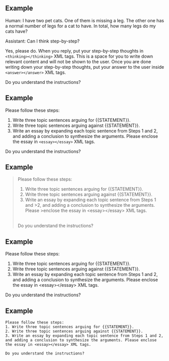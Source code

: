 ## Example
<!-- start:code block -->
Human: I have two pet cats. One of them is missing a leg. The other one has a normal number of legs for a cat to have. In total, how many legs do my cats have?

Assistant: Can I think step-by-step?

Yes, please do. When you reply, put your step-by-step thoughts in `<thinking></thinking>` XML tags. This is a space for you to write down relevant content and will not be shown to the user. Once you are done writing down your step-by-step thoughts, put your answer to the user inside `<answer></answer>` XML tags.

Do you understand the instructions?
<!-- end:code block -->

## Example
<!-- start:code block -->
Please follow these steps:


1. Write three topic sentences arguing for {{STATEMENT}}.
2. Write three topic sentences arguing against {{STATEMENT}}.
3. Write an essay by expanding each topic sentence from Steps 1 and 2, and adding a conclusion to synthesize the arguments. Please enclose the essay in `<essay></essay>` XML tags.


Do you understand the instructions?
<!-- end:code block -->

## Example
><p>Please follow these steps:
>
>
>1. Write three topic sentences arguing for {{STATEMENT}}.
>2. Write three topic sentences arguing against {{STATEMENT}}.
>3. Write an essay by expanding each topic sentence from Steps 1 and >2, and adding a conclusion to synthesize the arguments. Please >enclose the essay in &lt;essay&gt;&lt;/essay&gt; XML tags.
>
>
><br>Do you understand the instructions?</p>

## Example
Please follow these steps:
1. Write three topic sentences arguing for {{STATEMENT}}.
2. Write three topic sentences arguing against {{STATEMENT}}.
3. Write an essay by expanding each topic sentence from Steps 1 and 2, and adding a conclusion to synthesize the arguments. Please enclose the essay in &lt;essay&gt;&lt;/essay&gt; XML tags.

Do you understand the instructions?



## Example
<!-- start:code block -->
```
Please follow these steps:
1. Write three topic sentences arguing for {{STATEMENT}}.
2. Write three topic sentences arguing against {{STATEMENT}}.
3. Write an essay by expanding each topic sentence from Steps 1 and 2, and adding a conclusion to synthesize the arguments. Please enclose the essay in <essay></essay> XML tags.

Do you understand the instructions?
```
<!-- end:code block -->